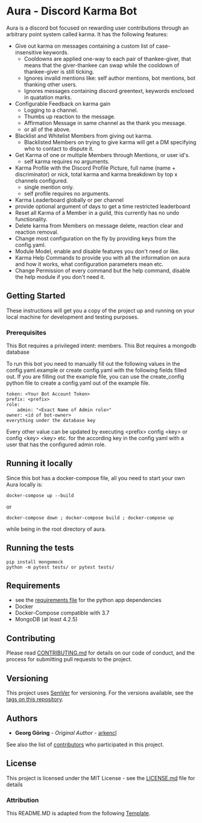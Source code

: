 #  Aura - Discord Karma Bot

Aura is a discord bot focused on rewarding user contributions through
an arbitrary point system called karma. It has the following features:

* Give out karma on messages containing a custom list of case-insensitive keywords.
    * Cooldowns are applied one-way to each pair of thankee-giver, that means that the giver-thankee can
    swap while the cooldown of thankee-giver is still ticking.
    * Ignores invalid mentions like: self author mentions, bot mentions, bot thanking other users.
    * Ignores messages containing discord greentext, keywords enclosed in quatation marks.
* Configurable Feedback on karma gain
    * Logging to a channel.
    * Thumbs up reaction to the message.
    * Affirmation Message in same channel as the thank you message.
    * or all of the above.
* Blacklist and Whitelist Members from giving out karma.
    * Blacklisted Members on trying to give karma will get a DM specifying who to contact to dispute it.
* Get Karma of one or multiple Members through Mentions, or user id's.
    * self karma requires no arguments.
* Karma Profile with the Discord Profile Picture, full name (name + discriminator) or nick,
total karma and karma breakdown by top x channels configured.
    * single mention only.
    * self profile requires no arguments.
* Karma Leaderboard globally or per channel
 * provide optional argument of days to get a time restricted leaderboard
* Reset all Karma of a Member in a guild, this currently has no undo functionality.
* Delete karma from Members on message delete, reaction clear and reaction removal.
* Change most configuration on the fly by providing keys from the config.yaml.
* Module Model, enable and disable features you don't need or like.
* Karma Help Commands to provide you with all the information on aura and how it works,
what configuration parameters mean etc.
* Change Permission of every command but the help command, disable the help module if you don't need it.

## Getting Started

These instructions will get you a copy of the project up and running on your local machine for development and testing purposes.

### Prerequisites

This Bot requires a privileged intent: members.
This Bot requires a mongodb database

To run this bot you need to manually fill out the following values in the config.yaml.example
or create config.yaml with the following fields filled out.
If you are filling out the example file, you can use the create_config python file to create a config.yaml
out of the example file.
```
token: <Your Bot Account Token>
prefix: <prefix>
role:
    admin: "<Exact Name of Admin role>"
owner: <id of bot-owner>
everything under the database key
```

Every other value can be updated by executing \<prefix>
config \<key> or config \<key> \<key> etc. for the
according key in the config yaml with a user that has the configured admin role.

## Running it locally
Since this bot has a docker-compose file, all you need to start your own Aura locally is:
```
docker-compose up --build
```
or
```
docker-compose down ; docker-compose build ; docker-compose up
```
while being in the root directory of aura.

## Running the tests

```
pip install mongomock
python -m pytest tests/ or pytest tests/
```

## Requirements

* see the [requirements file](pyproject.toml) for the python app dependencies
* Docker
* Docker-Compose compatible with 3.7
* MongoDB (at least 4.2.5)


## Contributing

Please read [CONTRIBUTING.md](https://gist.github.com/PurpleBooth/b24679402957c63ec426) for details on our code of conduct, and the process for submitting pull requests to the project.

## Versioning

This project uses [SemVer](http://semver.org/) for versioning. For the versions available, see the [tags on this repository](https://github.com/arkencl/aura/tags/). 

## Authors

* **Georg Göring** - *Original Author* - [arkencl](https://github.com/arkencl)

See also the list of [contributors](https://github.com/arkencl/aura/graphs/contributors) who participated in this project.

## License

This project is licensed under the MIT License - see the [LICENSE.md](LICENSE.md) file for details

### Attribution

This README.MD is adapted from the following [Template][template].

[template]: https://gist.github.com/PurpleBooth/109311bb0361f32d87a2
